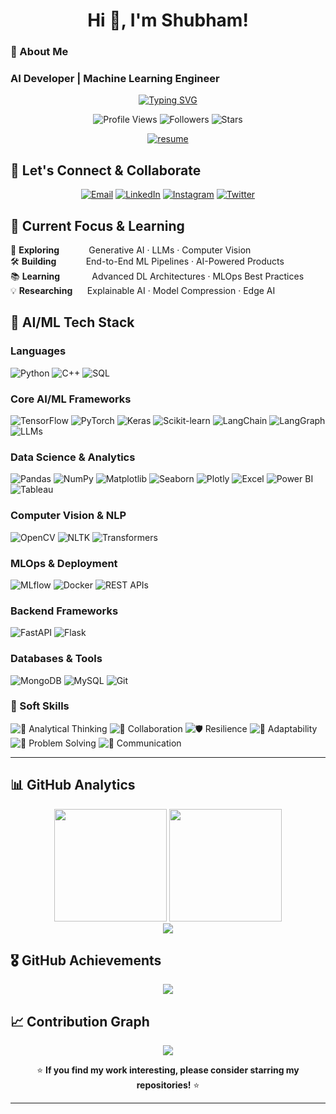 <h1 align="center">Hi 👋, I'm Shubham!</h1>

<h3 align="left">🎯 About Me</h3>

### AI Developer | Machine Learning Engineer

<div align="center">
  
  [![Typing SVG](https://readme-typing-svg.herokuapp.com?font=Fira+Code&size=22&duration=3000&pause=1000&color=00D4FF&center=true&vCenter=true&width=600&lines=AI+Developer+%7C+ML+Engineer;Building+Intelligent+Systems;Transforming+Data+into+Insights;Deep+Learning+%26+Neural+Networks)](https://git.io/typing-svg)

</div>

<p align="center">
  <img src="https://komarev.com/ghpvc/?username=KANSADWALA&label=Profile%20views&color=00d4ff&style=for-the-badge" alt="Profile Views" />
  <img src="https://img.shields.io/github/followers/KANSADWALA?label=Followers&style=for-the-badge&color=00d4ff" alt="Followers" />
  <img src="https://img.shields.io/github/stars/KANSADWALA?label=Stars&style=for-the-badge&color=00d4ff" alt="Stars" />
</p>

<div align="center">
<a href="https://drive.google.com/file/d/1nkNp_0sDzaLxGcdFn8uQITTmhRpcIY6i/view?usp=sharing" target="_blank">
  <img src="https://img.shields.io/badge/%20View%20My%20Resume-FF6F00?style=for-the-badge&logo=read-the-docs&logoColor=white&labelColor=20232A" alt="resume" />
</a>
</div>


## 🤝 Let's Connect & Collaborate

<div align="center">

[![Email](https://img.shields.io/badge/Email-D14836?style=for-the-badge&logo=gmail&logoColor=white)](mailto:shubhamkansadwala@gmail.com)
[![LinkedIn](https://img.shields.io/badge/LinkedIn-0077B5?style=for-the-badge&logo=linkedin&logoColor=white)](https://linkedin.com/in/shubham-kansadwala)
[![Instagram](https://img.shields.io/badge/Instagram-FF1493?style=for-the-badge&logo=instagram&logoColor=white)](https://instagram.com//kansadwala_shubham)
[![Twitter](https://img.shields.io/badge/Twitter-1DA1F2?style=for-the-badge&logo=twitter&logoColor=white)](https://x.com/ShubhamKansadw2)

</div>


## 🚀 Current Focus & Learning

<div align="left">

🔬 **Exploring**&nbsp;&nbsp;&nbsp;&nbsp;&nbsp;&nbsp;&nbsp;&nbsp;&nbsp;&nbsp;&nbsp; Generative AI · LLMs · Computer Vision  
🛠️ **Building**&nbsp;&nbsp;&nbsp;&nbsp;&nbsp;&nbsp;&nbsp;&nbsp;&nbsp;&nbsp;&nbsp;&nbsp;End-to-End ML Pipelines · AI-Powered Products  
📚 **Learning**&nbsp;&nbsp;&nbsp;&nbsp;&nbsp;&nbsp;&nbsp;&nbsp;&nbsp;&nbsp;&nbsp;&nbsp; Advanced DL Architectures · MLOps Best Practices  
💡 **Researching**&nbsp;&nbsp;&nbsp;&nbsp;&nbsp; Explainable AI · Model Compression · Edge AI  

</div>




## 🧠 AI/ML Tech Stack

<div align="left">

### Languages  
![Python](https://img.shields.io/badge/Python-3776AB?style=for-the-badge&logo=python&logoColor=white)
![C++](https://img.shields.io/badge/C++-00599C?style=for-the-badge&logo=c%2B%2B&logoColor=white)
![SQL](https://img.shields.io/badge/SQL-4479A1?style=for-the-badge&logo=mysql&logoColor=white)

### Core AI/ML Frameworks  
![TensorFlow](https://img.shields.io/badge/TensorFlow-FF6F00?style=for-the-badge&logo=tensorflow&logoColor=white)
![PyTorch](https://img.shields.io/badge/PyTorch-EE4C2C?style=for-the-badge&logo=pytorch&logoColor=white)
![Keras](https://img.shields.io/badge/Keras-D00000?style=for-the-badge&logo=keras&logoColor=white)
![Scikit-learn](https://img.shields.io/badge/Scikit--Learn-F7931E?style=for-the-badge&logo=scikit-learn&logoColor=white)
![LangChain](https://img.shields.io/badge/LangChain-2D3748?style=for-the-badge&logo=python&logoColor=white)
![LangGraph](https://img.shields.io/badge/LangGraph-5C267D?style=for-the-badge&logo=langchain&logoColor=white)
![LLMs](https://img.shields.io/badge/LLMs-800080?style=for-the-badge&logo=openai&logoColor=white)

### Data Science & Analytics  
![Pandas](https://img.shields.io/badge/Pandas-150458?style=for-the-badge&logo=pandas&logoColor=white)
![NumPy](https://img.shields.io/badge/NumPy-013243?style=for-the-badge&logo=numpy&logoColor=white)
![Matplotlib](https://img.shields.io/badge/Matplotlib-11557C?style=for-the-badge&logo=matplotlib&logoColor=white)
![Seaborn](https://img.shields.io/badge/Seaborn-2E5EAA?style=for-the-badge&logo=python&logoColor=white)
![Plotly](https://img.shields.io/badge/Plotly-3F4F75?style=for-the-badge&logo=plotly&logoColor=white)
![Excel](https://img.shields.io/badge/Excel-217346?style=for-the-badge&logo=microsoft-excel&logoColor=white)
![Power BI](https://img.shields.io/badge/Power_BI-F2C811?style=for-the-badge&logo=powerbi&logoColor=black)
![Tableau](https://img.shields.io/badge/Tableau-E97627?style=for-the-badge&logo=tableau&logoColor=white)

### Computer Vision & NLP  
![OpenCV](https://img.shields.io/badge/OpenCV-5C3EE8?style=for-the-badge&logo=opencv&logoColor=white)
![NLTK](https://img.shields.io/badge/NLTK-204E4A?style=for-the-badge&logo=python&logoColor=white)
![Transformers](https://img.shields.io/badge/🤗_Transformers-FFD21E?style=for-the-badge&logoColor=black)

### MLOps & Deployment  
![MLflow](https://img.shields.io/badge/MLflow-0194E2?style=for-the-badge&logo=mlflow&logoColor=white)
![Docker](https://img.shields.io/badge/Docker-2496ED?style=for-the-badge&logo=docker&logoColor=white)
![REST APIs](https://img.shields.io/badge/REST_APIs-6C757D?style=for-the-badge&logo=api&logoColor=white)

### Backend Frameworks  
![FastAPI](https://img.shields.io/badge/FastAPI-005571?style=for-the-badge&logo=fastapi&logoColor=white)
![Flask](https://img.shields.io/badge/Flask-000000?style=for-the-badge&logo=flask&logoColor=white)

### Databases & Tools  
![MongoDB](https://img.shields.io/badge/MongoDB-4EA94B?style=for-the-badge&logo=mongodb&logoColor=white)
![MySQL](https://img.shields.io/badge/MySQL-00758F?style=for-the-badge&logo=mysql&logoColor=white)
![Git](https://img.shields.io/badge/Git-F05032?style=for-the-badge&logo=git&logoColor=white)


### 🧩 Soft Skills  

![🧠 Analytical Thinking](https://img.shields.io/badge/Analytical_Thinking-734AE8?style=for-the-badge&logo=knowledgebase&logoColor=white)
![🤝 Collaboration](https://img.shields.io/badge/Collaboration-00C49A?style=for-the-badge&logo=teams&logoColor=white)
![🛡️ Resilience](https://img.shields.io/badge/Resilience-FF7F50?style=for-the-badge&logo=probot&logoColor=white)
![🔄 Adaptability](https://img.shields.io/badge/Adaptability-009688?style=for-the-badge&logo=cachet&logoColor=white)
![🧩 Problem Solving](https://img.shields.io/badge/Problem_Solving-F9A826?style=for-the-badge&logo=geeksforgeeks&logoColor=white)
![📢 Communication](https://img.shields.io/badge/Communication-0A66C2?style=for-the-badge&logo=wechat&logoColor=white)

</div>

---


## 📊 GitHub Analytics

<div align="center">
  
  <img height="180em" src="https://github-readme-stats.vercel.app/api?username=KANSADWALA&show_icons=true&theme=tokyonight&include_all_commits=true&count_private=true"/>
  <img height="180em" src="https://github-readme-stats.vercel.app/api/top-langs/?username=KANSADWALA&layout=compact&langs_count=8&theme=tokyonight"/>

</div>

<div align="center">
  
  <img src="https://github-readme-streak-stats.herokuapp.com/?user=KANSADWALA&theme=tokyonight&hide_border=False"/>

</div>


## 🎖️ GitHub Achievements

<div align="center">
  
  <img src="https://github-profile-trophy.vercel.app/?username=KANSADWALA&theme=tokyonight&no-frame=true&no-bg=false&margin-w=4&row=1"/>

</div>


## 📈 Contribution Graph

<div align="center">
  
  <img src="https://github-readme-activity-graph.vercel.app/graph?username=KANSADWALA&theme=tokyo-night&bg_color=1a1b27&color=00d4ff&line=00d4ff&point=ffffff"/>

</div>


<div align="center">
    
  ⭐ **If you find my work interesting, please consider starring my repositories!** ⭐

</div>

---



